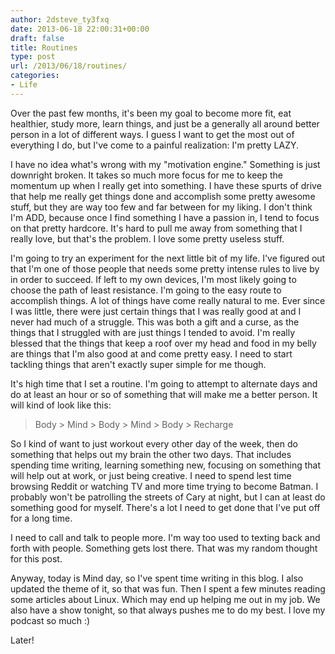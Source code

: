 ```yaml
---
author: 2dsteve_ty3fxq
date: 2013-06-18 22:00:31+00:00
draft: false
title: Routines
type: post
url: /2013/06/18/routines/
categories:
- Life
---
```


Over the past few months, it's been my goal to become more fit, eat healthier, study more, learn things, and just be a generally all around better person in a lot of different ways. I guess I want to get the most out of everything I do, but I've come to a painful realization: I'm pretty LAZY.

I have no idea what's wrong with my "motivation engine." Something is just downright broken. It takes so much more focus for me to keep the momentum up when I really get into something. I have these spurts of drive that help me really get things done and accomplish some pretty awesome stuff, but they are way too few and far between for my liking. I don't think I'm ADD, because once I find something I have a passion in, I tend to focus on that pretty hardcore. It's hard to pull me away from something that I really love, but that's the problem. I love some pretty useless stuff.

I'm going to try an experiment for the next little bit of my life. I've figured out that I'm one of those people that needs some pretty intense rules to live by in order to succeed. If left to my own devices, I'm most likely going to choose the path of least resistance. I'm going to the easy route to accomplish things. A lot of things have come really natural to me. Ever since I was little, there were just certain things that I was really good at and I never had much of a struggle. This was both a gift and a curse, as the things that I struggled with are just things I tended to avoid. I'm really blessed that the things that keep a roof over my head and food in my belly are things that I'm also good at and come pretty easy. I need to start tackling things that aren't exactly super simple for me though.

It's high time that I set a routine. I'm going to attempt to alternate days and do at least an hour or so of something that will make me a better person. It will kind of look like this:


<blockquote>Body > Mind > Body > Mind > Body > Recharge</blockquote>


So I kind of want to just workout every other day of the week, then do something that helps out my brain the other two days. That includes spending time writing, learning something new, focusing on something that will help out at work, or just being creative. I need to spend lest time browsing Reddit or watching TV and more time trying to become Batman. I probably won't be patrolling the streets of Cary at night, but I can at least do something good for myself. There's a lot I need to get done that I've put off for a long time.

I need to call and talk to people more. I'm way too used to texting back and forth with people. Something gets lost there. That was my random thought for this post.

Anyway, today is Mind day, so I've spent time writing in this blog. I also updated the theme of it, so that was fun. Then I spent a few minutes reading some articles about Linux. Which may end up helping me out in my job. We also have a show tonight, so that always pushes me to do my best. I love my podcast so much :)

Later!
